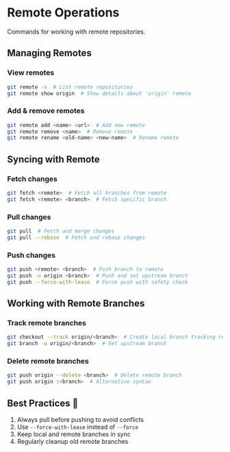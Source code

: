 # Remote Operations

Commands for working with remote repositories.

## Managing Remotes

### View remotes
```bash
git remote -v  # List remote repositories
git remote show origin  # Show details about 'origin' remote
```

### Add & remove remotes
```bash
git remote add <name> <url>  # Add new remote
git remote remove <name>  # Remove remote
git remote rename <old-name> <new-name>  # Rename remote
```

## Syncing with Remote

### Fetch changes
```bash
git fetch <remote>  # Fetch all branches from remote
git fetch <remote> <branch>  # Fetch specific branch
```

### Pull changes
```bash
git pull  # Fetch and merge changes
git pull --rebase  # Fetch and rebase changes
```

### Push changes
```bash
git push <remote> <branch>  # Push branch to remote
git push -u origin <branch>  # Push and set upstream branch
git push --force-with-lease  # Force push with safety check
```

## Working with Remote Branches

### Track remote branches
```bash
git checkout --track origin/<branch>  # Create local branch tracking remote
git branch -u origin/<branch>  # Set upstream branch
```

### Delete remote branches
```bash
git push origin --delete <branch>  # Delete remote branch
git push origin :<branch>  # Alternative syntax
```

## Best Practices 🎯

1. Always pull before pushing to avoid conflicts
2. Use `--force-with-lease` instead of `--force`
3. Keep local and remote branches in sync
4. Regularly cleanup old remote branches